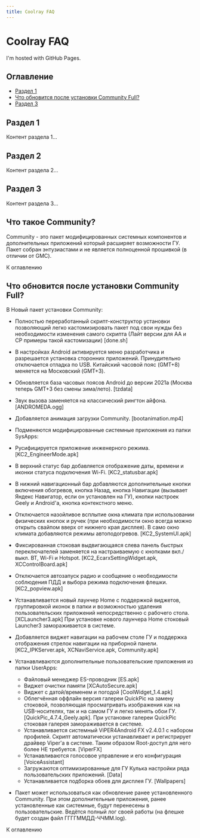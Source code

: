 ```yaml
---
title: Coolray FAQ
---
```


# Coolray FAQ

I'm hosted with GitHub Pages.

## Оглавление
- [Раздел 1](#раздел-1)
- [Что обновится после установки Community Full?](#что-обновится-после-установки-community-full?)
- [Раздел 3](#раздел-3)

## Раздел 1
Контент раздела 1...

## Раздел 2
Контент раздела 2...

## Раздел 3
Контент раздела 3...


## Что такое Community?
Community - это пакет модифицированных системных компонентов и дополнительных приложений который расширяет возможности ГУ. Пакет собран энтузиастами и не является полноценной прошивкой (в отличии от GMC). 

К оглавлению



## Что обновится после установки Community Full?
В Новый пакет установки Community:

+ Полностью переработанный скрипт-конструктор установки позволяющий легко кастомизировать пакет под свои нужды без необходимости изменения самого скрипта (Лайт версии для AA и CP примеры такой кастомизации) [done.sh]
+ В настройках Android активируется меню разработчика и разрешается установка сторонних приложений. Принудительно отключается отладка по USB. Китайский часовой пояс (GMT+8) меняется на Московский (GMT+3).
+ Обновляется база часовых поясов Android до версии 2021a (Москва теперь GMT+3 без смены зима/лето). [tzdata]
+ Звук вызова заменяется на классический рингтон айфона. [ANDROMEDA.ogg]
+ Добавляется анимация загрузки Community. [bootanimation.mp4]
+ Подменяются модифицированные системные приложения из папки SysApps:
+ Русифицируется приложение инженерного режима. [KC2_EngineerMode.apk]
+ В верхний статус бар добавляется отображение даты, времени и иконки статуса подключения Wi-Fi. [KC2_statusbar.apk]
+ В нижний навигационный бар добавляются дополнительные кнопки включения обогревов, кнопка Назад, кнопка Навигации (вызывает Яндекс Навигатор, если он установлен на ГУ), кнопки настроек Geely и Android'а, кнопка контекстного меню. 
+ Отключается назойливое всплытие окна климата при использовании физических кнопок и ручек (при необходимости окно всегда можно открыть свайпом вверх от нижнего края дисплея). В само окно климата добавляются режимы автоподогревов. [KC2_SystemUI.apk]
+ Фиксированная стоковая выдвигающаяся слева панель быстрых переключателей заменяется на настраиваемую с кнопками вкл./выкл. BT, Wi-Fi и Hotspot. [KC2_EcarxSettingWidget.apk, XCControlBoard.apk]
+ Отключается автозапуск радио и сообщение о необходимости соблюдения ПДД и выбора режима подключения флешки. [KC2_popview.apk]
+ Устанавливается новый лаунчер Home с поддержкой виджетов, группировкой иконок в папки и возможностью удаления пользовательских приложений непосредственно с рабочего стола. [XCLauncher3.apk] При установке нового лаунчера Home стоковый Launcher3 замораживается в системе.
+ Добавляется виджет навигации на рабочем столе ГУ и поддержка отображения стрелок навигации на приборной панели. [KC2_IPKServer.apk, XCNaviService.apk, Community.apk]

+ Устанавливаются дополнительные пользовательские приложения из папки UserApps:
  + Файловый менеджер ES-проводник [ES.apk]
  + Виджет очистки памяти [XCAutoSecure.apk]
  + Виджет c датой/временем и погодой [CoolWidget_1.4.apk]
  + Облегчённая оффлайн версия галереи QuickPic на замену стоковой, позволяющая просматривать изображения как на USB-носителях, так и на самом ГУ и легко менять обои ГУ. [QuickPic_4.7.4_Geely.apk]. При установке галереи QuickPic стоковая галерея замораживается в системе.
  + Устанавливается системный ViPER4Android FX v2.4.0.1 с набором профилей. Скрипт автоматически устанавливает и регистрирует драйвер Viper'а в системе. Таким образом Root-доступ для него более НЕ требуется. [ViperFX]
  + Устанавливаются голосовое управление и его конфигурация [VoiceAssistant]
  + Загружаются оптимизированные для ГУ Кулька настройки ряда пользовательских приложений. [Data]
  + Устанавливается подборка обоев для дисплея ГУ. [Wallpapers]
+ Пакет может использоваться как обновление ранее установленного Community. При этом дополнительные приложения, ранее установленные как системные, будут перенесены в пользовательские. Ведётся полный лог своей работы (на флешке будет создан файл ГГГГММДД-ЧЧММ.log).

К оглавлению

